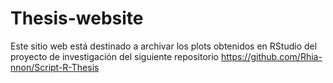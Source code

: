 # Thesis-website
Este sitio web está destinado a archivar los plots obtenidos en RStudio del proyecto de investigación del siguiente repositorio https://github.com/Rhia-nnon/Script-R-Thesis
